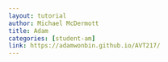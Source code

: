 ```yaml
---
layout: tutorial
author: Michael McDermott
title: Adam
categories: [student-am]
link: https://adamwonbin.github.io/AVT217/
---
```

